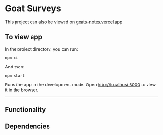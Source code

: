 # Goat Surveys

This project can also be viewed on [goats-notes.vercel.app](https://goats-notes.vercel.app)

## To view app

In the project directory, you can run:

```
npm ci
```

And then:

```
npm start
```

Runs the app in the development mode. Open [http://localhost:3000](http://localhost:3000) to view it in the browser.

---

## Functionality

## Dependencies

